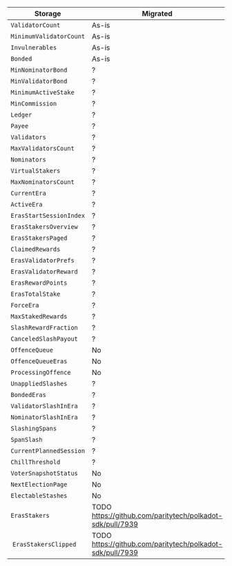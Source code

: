 |Storage|Migrated|
|---|---|
| `ValidatorCount` | As-is |
| `MinimumValidatorCount` | As-is |
| `Invulnerables` | As-is |
| `Bonded` | As-is |
| `MinNominatorBond` | ? |
| `MinValidatorBond` | ? |
| `MinimumActiveStake` | ? |
| `MinCommission` | ? |
| `Ledger` | ? |
| `Payee` | ? |
| `Validators` | ? |
| `MaxValidatorsCount` | ? |
| `Nominators` | ? |
| `VirtualStakers` | ? |
| `MaxNominatorsCount` | ? |
| `CurrentEra` | ? |
| `ActiveEra` | ? |
| `ErasStartSessionIndex` | ? |
| `ErasStakersOverview` | ? |
| `ErasStakersPaged` | ? |
| `ClaimedRewards` | ? |
| `ErasValidatorPrefs` | ? |
| `ErasValidatorReward` | ? |
| `ErasRewardPoints` | ? |
| `ErasTotalStake` | ? |
| `ForceEra` | ? |
| `MaxStakedRewards` | ? |
| `SlashRewardFraction` | ? |
| `CanceledSlashPayout` | ? |
| `OffenceQueue` | No |
| `OffenceQueueEras` | No |
| `ProcessingOffence` | No |
| `UnappliedSlashes` | ? |
| `BondedEras` | ? |
| `ValidatorSlashInEra` | ? |
| `NominatorSlashInEra` | ? |
| `SlashingSpans` | ? |
| `SpanSlash` | ? |
| `CurrentPlannedSession` | ? |
| `ChillThreshold` | ? |
| `VoterSnapshotStatus` | No |
| `NextElectionPage` | No |
| `ElectableStashes` | No |
| `ErasStakers` | TODO https://github.com/paritytech/polkadot-sdk/pull/7939 |
| `ErasStakersClipped` | TODO https://github.com/paritytech/polkadot-sdk/pull/7939 |
